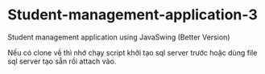 # Student-management-application-3
Student management application using JavaSwing (Better Version)

Nếu có clone về thì nhớ chạy script khởi tạo sql server trước hoặc dùng file sql server tạo sẵn rồi attach vào. 
